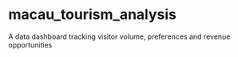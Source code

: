 # macau_tourism_analysis
A data dashboard tracking visitor volume, preferences and revenue opportunities
